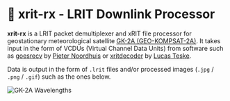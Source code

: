 # :satellite: xrit-rx - LRIT Downlink Processor

**xrit-rx** is a LRIT packet demultiplexer and xRIT file processor for geostationary meteorological satellite [GK-2A (GEO-KOMPSAT-2A)](https://www.wmo-sat.info/oscar/satellites/view/34). It takes input in the form of VCDUs (Virtual Channel Data Units) from software such as [goesrecv](https://github.com/pietern/goestools) by [Pieter Noordhuis](https://twitter.com/pnoordhuis) or [xritdecoder](https://github.com/opensatelliteproject/xritdemod/releases/tag/1.0.3) by [Lucas Teske](https://twitter.com/lucasteske).

Data is output in the form of ``.lrit`` files and/or processed images (``.jpg`` / ``.png`` / ``.gif``) such as the ones below.

![GK-2A Wavelengths](https://vksdr.com/bl-content/uploads/pages/ee5e126f5e958391589fea17a681d7f7/GK-2AWavelengths.png)

